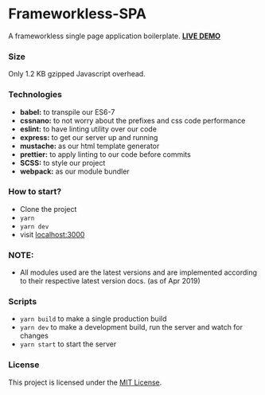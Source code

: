 # Frameworkless-SPA

A frameworkless single page application boilerplate. [**LIVE DEMO**](http://www.amin52j.com)

### Size

Only 1.2 KB gzipped Javascript overhead.

### Technologies

* **babel:** to transpile our ES6-7
* **cssnano:** to not worry about the prefixes and css code performance
* **eslint:** to have linting utility over our code
* **express:** to get our server up and running
* **mustache:** as our html template generator
* **prettier:** to apply linting to our code before commits
* **SCSS:** to style our project
* **webpack:** as our module bundler

### How to start?

* Clone the project
* `yarn`
* `yarn dev`
* visit [localhost:3000](http://127.0.0.1:3000)

### NOTE:

* All modules used are the latest versions and are implemented according to their respective latest version docs. (as of Apr 2019)

### Scripts

* `yarn build` to make a single production build
* `yarn dev` to make a development build, run the server and watch for changes
* `yarn start` to start the server

### License

This project is licensed under the [MIT License](https://github.com/Amin52J/frameworkless-spa/blob/master/LICENSE).
